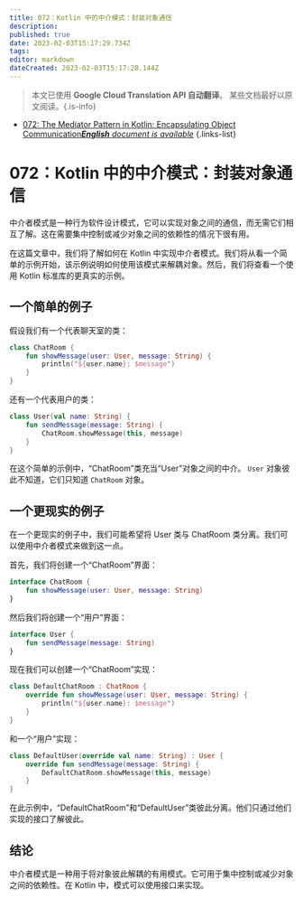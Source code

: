 ```yaml
---
title: 072：Kotlin 中的中介模式：封装对象通信
description: 
published: true
date: 2023-02-03T15:17:29.734Z
tags: 
editor: markdown
dateCreated: 2023-02-03T15:17:28.144Z
---
```


> 本文已使用 **Google Cloud Translation API 自动翻译**。
某些文档最好以原文阅读。{.is-info}



- [072: The Mediator Pattern in Kotlin: Encapsulating Object Communication***English** document is available*](/en/Knowledge-base/Kotlin/Learning/072-the-mediator-pattern-in-kotlin-encapsulating-object-communication)
{.links-list}


# 072：Kotlin 中的中介模式：封装对象通信

中介者模式是一种行为软件设计模式，它可以实现对象之间的通信，而无需它们相互了解。这在需要集中控制或减少对象之间的依赖性的情况下很有用。

在这篇文章中，我们将了解如何在 Kotlin 中实现中介者模式。我们将从看一个简单的示例开始，该示例说明如何使用该模式来解耦对象。然后，我们将查看一个使用 Kotlin 标准库的更真实的示例。

## 一个简单的例子

假设我们有一个代表聊天室的类：

```kotlin
class ChatRoom {
    fun showMessage(user: User, message: String) {
        println("${user.name}: $message")
    }
}
```

还有一个代表用户的类：

```kotlin
class User(val name: String) {
    fun sendMessage(message: String) {
        ChatRoom.showMessage(this, message)
    }
}
```

在这个简单的示例中，“ChatRoom”类充当“User”对象之间的中介。 `User` 对象彼此不知道，它们只知道 `ChatRoom` 对象。

## 一个更现实的例子

在一个更现实的例子中，我们可能希望将 User 类与 ChatRoom 类分离。我们可以使用中介者模式来做到这一点。

首先，我们将创建一个“ChatRoom”界面：

```kotlin
interface ChatRoom {
    fun showMessage(user: User, message: String)
}
```

然后我们将创建一个“用户”界面：

```kotlin
interface User {
    fun sendMessage(message: String)
}
```

现在我们可以创建一个“ChatRoom”实现：

```kotlin
class DefaultChatRoom : ChatRoom {
    override fun showMessage(user: User, message: String) {
        println("${user.name}: $message")
    }
}
```

和一个“用户”实现：

```kotlin
class DefaultUser(override val name: String) : User {
    override fun sendMessage(message: String) {
        DefaultChatRoom.showMessage(this, message)
    }
}
```

在此示例中，“DefaultChatRoom”和“DefaultUser”类彼此分离。他们只通过他们实现的接口了解彼此。

## 结论

中介者模式是一种用于将对象彼此解耦的有用模式。它可用于集中控制或减少对象之间的依赖性。在 Kotlin 中，模式可以使用接口来实现。